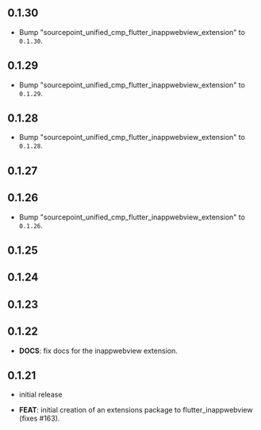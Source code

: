 ## 0.1.30

 - Bump "sourcepoint_unified_cmp_flutter_inappwebview_extension" to `0.1.30`.

## 0.1.29

 - Bump "sourcepoint_unified_cmp_flutter_inappwebview_extension" to `0.1.29`.

## 0.1.28

 - Bump "sourcepoint_unified_cmp_flutter_inappwebview_extension" to `0.1.28`.

## 0.1.27

## 0.1.26

 - Bump "sourcepoint_unified_cmp_flutter_inappwebview_extension" to `0.1.26`.

## 0.1.25

## 0.1.24

## 0.1.23

## 0.1.22

 - **DOCS**: fix docs for the inappwebview extension.

## 0.1.21

 - initial release

 - **FEAT**: initial creation of an extensions package to flutter_inappwebview (fixes #163).

